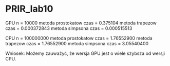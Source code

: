 # PRIR_lab10

GPU 
n = 10000
metoda prostokatow czas = 0.375104
metoda trapezow czas = 0.000372843
metoda simpsona czas = 0.000515513

CPU
n = 100000000
metoda prostokatow czas = 1.76552900
metoda trapezow czas = 1.76552900
metoda simpsona czas = 3.05540400

Wniosek:
Możemy zauważyć, że wersja GPU jest o wiele szybsza od wersji CPU.

